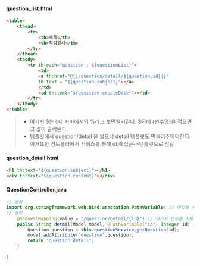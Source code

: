 #### question_list.html
```html
<table>
	<thead>
		<tr>
			<th>제목</th>
			<th>작성일시</th>
		</tr>
	</thead>
	<tbody>
		<tr th:each="question : ${questionList}">
			<td>
			<a th:href="@{|/question/detail/${question.id}|}" 
			th:text = "${question.subject}"></a>
			</td>
			<td th:text="${question.createDate}"></td>
		</tr>
	</tbody>
</table>
```
> * 여기서 $는 c나 자바에서의 %라고 보면될거같다. $뒤에 {변수명}을 적으면 그 값이 출력된다.
> * 템플릿에서 question/detail 을 썼으니 detail 템플릿도 만들어주어야한다. 이거또한 컨트롤러에서 서비스를 통해 db에접근->템플릿으로 전달

#### question_detail.html
```html
<h1 th:text="${question.subject}"></h1>
<div th:text="${question.content}"></div>
```

#### QuestionController.java
```Java
// 생략
import org.springframework.web.bind.annotation.PathVariable; // 이것을 사용함으로써 
// 생략
	@RequestMapping(value = "/question/detail/{id}") // 여기서 변수를 사용할 수 있다.
	public String detail(Model model, @PathVariable("id") Integer id) { //{"url쓸이름"} Integer 밑에서 쓸이름
		Question question = this.questionService.getQuestion(id);
		model.addAttribute("question",question);
		return "question_detail";
	}
	
}
```
